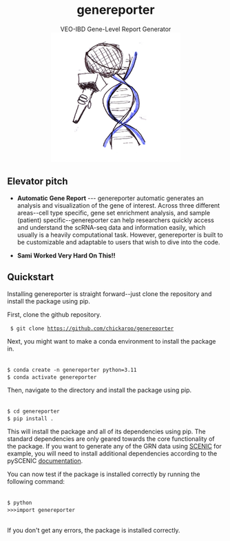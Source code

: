 <h1 align="center">genereporter</h1>
<p align="center">
  VEO-IBD Gene-Level Report Generator
  <br>
  <img src="data/geneformer_logo.jpeg" alt="Demo image" width="300" height="300">
</p>
<!-- <a href="https://pradyunsg.me/furo/">
  <img align="center" src="https://github.com/pradyunsg/furo/raw/main/docs/_static/demo.png" alt="Demo image">
</a> -->

## Elevator pitch

<!-- start elevator-pitch -->

- **Automatic Gene Report** --- genereporter automatic generates an analysis and visualization of the gene of interest. Across three different areas--cell type specific, gene set enrichment analysis, and sample (patient) specific--genereporter can help researchers quickly access and understand the scRNA-seq data and information easily, which usually is a heavily computational task. However, genereporter is built to be customizable and adaptable to users that wish to dive into the code. 
 
- **Sami Worked Very Hard On This!!** 


<!-- end elevator-pitch -->

## Quickstart

<!-- start quickstart -->

Installing genereporter is straight forward--just clone the repository and install the package using pip. 

First, clone the github repository.

<code> $ git clone https://github.com/chickaroo/genereporter </code>

Next, you might want to make a conda environment to install the package in.

<code>
$ conda create -n genereporter python=3.11
$ conda activate genereporter
</code>

Then, navigate to the directory and install the package using pip.

<code>
$ cd genereporter
$ pip install .
</code>

This will install the package and all of its dependencies using pip. The standard dependencies are
only geared towards the core functionality of the package. If you want to generate any of the GRN data
using <a href="https://scenic.aertslab.org/">SCENIC</a> for example, you will need to install additional dependencies according to the pySCENIC <a href="https://pyscenic.readthedocs.io/en/latest/installation.html">documentation</a>.

You can now test if the package is installed correctly by running the following command:

<code>
$ python
>>>import genereporter

</code>

If you don't get any errors, the package is installed correctly.

<!-- end quickstart -->



